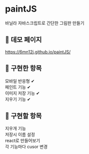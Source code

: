 # paintJS
바닐라 자바스크립트로 간단한 그림판 만들기


## 🚀 데모 페이지</br>
https://6mn12j.github.io/paintJS/

## 🤗 구현한 항목 </br>
모바일 반응형 ✔ </br>
페인트 기능 ✔ </br>
이미지 저장 기능 ✔ </br>
지우기 기능 ✔ </br>

## 🤔 구현할 항목 </br>
지우개 기능 </br>
저장시 이름 설정 </br>
react로 만들어보기 </br>
각 기능마다 cusor 변경
